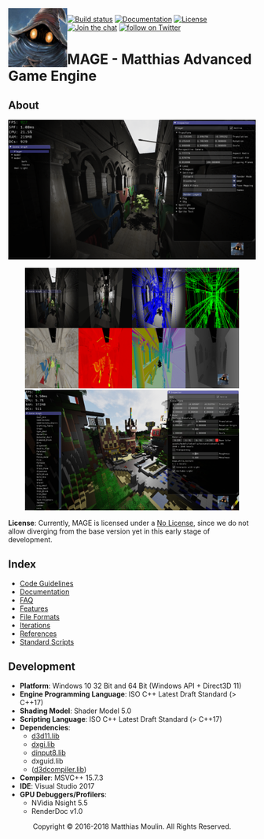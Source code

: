<img align="left" src="https://github.com/matt77hias/MAGE-Meta/blob/master/res/MAGE.png" width="120px"/>

[![Build status][s1]][av] [![Documentation][s2]][do] [![License][s3]][li] [![Join the chat][s4]][gi]
<a href="https://twitter.com/intent/follow?screen_name=matt77hias"><img src="https://img.shields.io/twitter/follow/matt77hias.svg?style=social" alt="follow on Twitter"></a>

[s1]: https://ci.appveyor.com/api/projects/status/ike880pg85pupdj6?svg=true
[s2]: https://img.shields.io/badge/docs-doxygen-blue.svg
[s3]: https://img.shields.io/badge/licence-No%20Licence-blue.svg
[s4]: https://badges.gitter.im/MatthiasAdvancedGameEngine/Lobby.svg

[av]: https://ci.appveyor.com/project/matt77hias/MAGE
[do]: https://matt77hias.github.io/MAGE-Doc/MAGE-Doc/html/index.html
[gi]: https://gitter.im/MatthiasAdvancedGameEngine/Lobby?utm_source=badge&utm_medium=badge&utm_campaign=pr-badge&utm_content=badge
[li]: https://raw.githubusercontent.com/matt77hias/MAGE/master/LICENSE.txt

# MAGE - Matthias Advanced Game Engine

## About

<p align="center"><img src="https://github.com/matt77hias/MAGE-Meta/blob/master/res/Example.png"></p>
<p align="center"><img src="https://github.com/matt77hias/MAGE-Meta/blob/master/res/Example 2.png" width="436"><img src="https://github.com/matt77hias/MAGE-Meta/blob/master/res/Example 3.png" width="436"></p>

**License**: Currently, MAGE is licensed under a [No License](https://raw.githubusercontent.com/matt77hias/MAGE/master/LICENSE.txt), since we do not allow diverging from the base version yet in this early stage of development.  

## Index
* [Code Guidelines](meta/code-guidelines.md)
* [Documentation](https://matt77hias.github.io/MAGE-Doc/MAGE-Doc/html/index.html)
* [FAQ](meta/faq.md)
* [Features](meta/features.md)
* [File Formats](meta/file-formats.md)
* [Iterations](meta/iterations.md)
* [References](meta/references.md)
* [Standard Scripts](meta/standard-scripts.md)

## Development
* **Platform**: Windows 10 32 Bit and 64 Bit (Windows API + Direct3D 11)
* **Engine Programming Language**: ISO C++ Latest Draft Standard (> C++17)
* **Shading Model**: Shader Model 5.0
* **Scripting Language**: ISO C++ Latest Draft Standard (> C++17)
* **Dependencies**:
  * [d3d11.lib](https://msdn.microsoft.com/en-us/library/windows/desktop/ff476080(v=vs.85).aspx)
  * [dxgi.lib](https://msdn.microsoft.com/en-us/library/windows/desktop/hh404534(v=vs.85).aspx)
  * [dinput8.lib](https://msdn.microsoft.com/en-us/library/windows/desktop/ee416842(v=vs.85).aspx)
  * dxguid.lib
  * ([d3dcompiler.lib](https://msdn.microsoft.com/en-us/library/windows/desktop/dd607340(v=vs.85).aspx))
* **Compiler**: MSVC++ 15.7.3
* **IDE**: Visual Studio 2017
* **GPU Debuggers/Profilers**:
  * NVidia Nsight 5.5
  * RenderDoc v1.0

<p align="center">Copyright © 2016-2018 Matthias Moulin. All Rights Reserved.</p>
